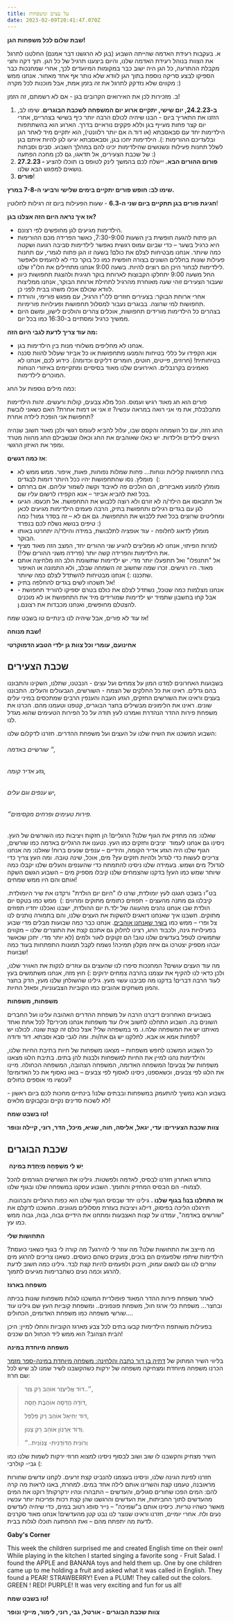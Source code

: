 ```yaml
---
title: על עצים ומשפחות
date: 2023-02-09T20:41:47.070Z
---
```

**שבת שלום לכל משפחות הגן!**

א. בעקבות רעידת האדמה שהייתה השבוע (בגן לא הרגשנו דבר אמנם) החלטנו לתרגל את הצוות בנוהל רעידת האדמה שלנו, והיום ביצענו תרגיל של כל הגן. תוך דקה וחצי מקבלת ההתרעה, כל הגן היה ישוב כבר במקומות המיועדים לכך, אחרי שמחנכות כבר הספיקו לבצע סריקה נוספת בתוך הגן לוודא שלא נותר אף אחד מאחור. אנחנו ממש מקווים שלא נזדקק לתרגל את זה בזמן אמת, אבל מוכנות לכל מקרה :)

ב. מזכירות לכן את האירואים הקרובים בגן - אם לא רשמתם, זה הזמן!

1. **ב-24.2.23, יום שישי, יתקיים ארוע יום המשפחה לשכבת הבוגרים**. שימו לב, הזזנו את התאריך ביום - הבנו שיהיה לכולם הרבה יותר כיף בשישי בצהריים, אחרי יום קצר פחות מעייף בגן וללא פקקים נוראיים בדרך. הארוע הוא בהשתתפות הילדימות יחד עם סבאסבתא (או דוד.ה אם יותר רלוונטי), הוא יתקיים מיד לאחר הגן ובלעדיכם ההורימות :). הילדימות יחכו בגן, וסבאסבתא יגיעו לגן להיות איתם בגן לשלל תחנות פעילות ונשנושים שהילדימות יכינו להם במהלך השבוע. סבים וסבתות של שכבת הצעירים, אל תדאגו, גם לכן מחכה הפתעה :)
2. **27.2.23 - פורום ההורים הבא.** יישלח לכם בהמשך לינק לטופס בו תוכלו להציע נושאים למפגש הבא שלנו.
3. **פורים**!

**שימו לב: חופש פורים יתקיים בימים שלישי ורביעי ה-7-8 במרץ.**

**חגיגת פורים בגן תתקיים ביום שני ה-6.3** - שעות הפעילות ביום זה רגילות לחלוטין!

**אז איך נראה היום הזה אצלנו בגן?**

* הילדימות מגיעים לגן מחופשים לפי רצונם.
* הגן פתוח להגעה חופשית בין השעות 7:30-9:00, כאשר הפרידה מכם ההורימות היא כרגיל בשער – כדי שביום עמוס רגשית נאפשר לילדימות סביבה רגועה ושקטה כמה שיותר. אנחנו מבטיחות לצלם את כולם! בשעה זו הגן פתוח לגמרי, עם תחנות פעילות שונות בחללים השונים בצורה חופשית כמו כל בוקר כדי לא להעמיס ולאפשר לילדימות לבחור היכן הם רוצים להיות. בשעה 9:00 אנחנו מתחילים את הלו"ז שלנו.
* החל משעה 9:00 יתחלקו הקבוצות לארוחת בוקר חגיגית ולהצגת תחפושות כיוון שעבור הצעירים זוהי שעה מאוחרת מהרגיל לתחילת ארוחת הבוקר, אנחנו ממליצות לוודא שכולם אכלו משהו בבית לפני כן.
* אחרי ארוחת הבוקר: בצעירים חוזרים ללו"ז הרגיל, עם מפגש פורימי, והורדת תחפושות למי שרוצה. בבוגרים נעבור למסלול תחפושות ופעילויות פורימיות.
* בצהרים כל הילדימות מורידים תחפושות, אוכלים צהרים והולכים לישון, ומשם היום ממשיך כרגיל ומסתיים ב-16:30 כמו בכל יום.

**מה עוד צריך לדעת לגבי היום הזה:**

* אנחנו לא מחליפים משלוחי מנות בין הילדימות בגן.
* אנא הקפידו על כללי בטיחות והמנעו מתחפושות או כל אביזר שעלול להוות סכנה בטיחותית! (חרוזים, פייטים, חוטים, חומרים דליקים וכדומה). כידוע לכם, אנחנו לא מאמינים בקרנבלים. האירועים שלנו מאוד בסיסיים ומתקיימים באיזורי הנוחות המוכרים לילדימות.

כמה מילים נוספות על החג:

פורים הוא חג מאוד רגיש ועמוס. הכל מלא צבעים, קולות ורעשים. זהות הילדימות מתבלבלת, את מי אני רואה במראה עכשיו? זו אני או דמות אחרת? האם כשאני לובשת תחפושת אני הופכת לילדה אחרת?

החג הזה, עם כל השמחה והקסם שבו, עלול להביא לעומס רגשי ולכן מאוד חשוב שנהיה רגישים לילדים ולילדות. יש כאלו שאוהבים את החג וכאלו שבשבילם החג מהווה מטרד ומפר את האיזון הרגשי.

**אז כמה דגשים**:

* בחרו תחפושות קלילות ונוחות... פחות שמלות נפוחות, פאות, איפור. ממש ממש לא מומלץ. נסו שהתחפושות יהיו ככל היותר דומות לבגדים  (:
* מומלץ להמנע מאביזרים, הם הולכים פה לאיבוד וקשה לשמור עליהם. אם בחרתם בכל זאת להביא אביזר – אנא הקפידו לרשום עליו שם.
* אל תתבאסו אם הילד/ה לא זורם ולא רוצה ללבוש את התחפושת. אל תכעסו. הגיעו לגן עם בגדים רגילים ותחפושת בתיק, הרבה פעמים הילדימות מגיעים לכאן ומחליטים שרוצים בכל זאת ללבוש את התחפושת. גם אם לא – זה בסדר גמור! כמה טיפים בנושא נשלח לכם בנפרד :)
* מומלץ לדאוג לחלופה - עוד אופציה לתלבושת, במידה והילד/ה יתחרטו באותו הבוקר.
* למרות הפיתוי, אנחנו לא ממליצים להגיע שני ההורים יחד, המצב הזה מאוד מציף את הילדימות והפרידה קשה יותר (פרידה משני ההורים שלי!).
* אל "תתנפלו" ואל תתפעלו יותר מדי. יש ילדימות שתשומת הלב הזו מלחיצה אותם מאוד. היו רגישים. זכרו שמה שחשוב זה השמחה שבלב, ולא התמונה או האיפור שתכננו :) אנחנו מבטיחות להשתדל לצלם כמה שיותר.
* אל תשכחו לשים בגדים להחלפה בתיק!
* אנחנו מצלמות כמה שנוכל, נשתדל לצלם את כולם בטרם יספיקו להוריד תחפושת - אבל קחו בחשבון שתמיד יש ילדימות שמורידים מיד את התחפושת או לא מוכנים להצטלם מחופשים, ואנחנו מכבדות את רצונם.ן.

אז עוד לא פורים, אבל שיהיה לנו בינתיים טו בשבט שמח!

**שבת מנוחה!**

**אחינועם, עומרי וכל צוות גן ילדי הטבע הדמוקרטי**

## **שכבת הצעירים**

בשבועות האחרונים למדנו המון על צמחים ועל עצים - הנבטנו, שתלנו, השקינו והתבוננו בהם גדלים. ראינו את כל החלקים של הצמח - השורשים, הגבעולים והעלים. התבוננו בעצים וראינו את השורשים החזקים, הגזע העבה והענפין הרבים שמתכסים במיני עלים שונים. ראינו את הלימונים מבשילים בחצר הבוגרים, קטפנו וטעמנו מהם. הכרנו את משפחת פירות ההדר הנהדרת ואמרנו לעץ תודה על כל הפירות הטעימים שהוא מגדל לנו.

השבוע המשכנו את השיח שלנו על העצים ועל משפחת ההדרים. חזרנו לדקלום שלנו:

###### ״ שורשיים באדמה,

###### גזע אדיר קומה,

###### יש ענפים וגם עלים,

###### פירות טעימים ופרחים מקסימים״.

שאלנו: מה מחזיק את הגוף שלנו? הרגליים! הן חזקות ויציבות כמו השורשים של העץ. ניסינו גם אנחנו לעמוד  יציבים וחזקים כמו העץ. נטענו את הרגליים באדמה כמו שורשים, הגוף שלנו היה הגזע אדיר הקומה, והידיים – ענפים שנעים ברוח! שאלנו: מה אנחנו צריכים לעשות כדי לגדול ולהיות חזקים עץ? מים, אוכל, שינה טובה. ומה העץ צריך כדי לגדול? מים ושמש. בעמידה שלנו ניסינו להתמתח כדי שהענפים והעלים שלנו יקבלו כמה שיותר שמש כמו העץ! בדקנו שהצמחים שלנו קיבלו מספיק מים – השבוע הגשם השקה אותם והם היו ממש שמחים!

בט״ו בשבט חגגנו לעץ יומולדת, שרנו לו "היום יום הולדת" ורקדנו את שיר היומולדת. קיבלנו גם מתנה מהעצים - תפוזים כתומים מתוקים ומרווים :)  ממש כמו בטקס יום הולדת שבו אנחנו נהנים מהעוגה של ילד.ת יום ההולדת, ישבנו ואכלנו יחדיו תפוזים מתוקים. חשבנו איך שאנחנו דואגים להשקות את העצים שלנו, והם בתמורה נותנים לנו צל ופרי – ממש כמו [בשיר שאנחנו אוהבים](https://www.youtube.com/watch?v=CbW58ratUQo). אנחנו כבר כמה שבועות מבלים מדי שבוע בפעילויות גינה, ולכבוד החג, רצינו לחלוק גם אתכם קצת את התוצרים שלנו – מקווים שתמשיכו לטפל בעדשים שלנו טוב! הם זקוקים לאור ולמים (לא יותר מדי. יתכן שכאשר יגבהו מספיק יצטרכו גם איזה מקלון תמיכה! נשמח לקבל תמונות התפתחות בעוד כמה שבועות!

מה עוד העצים עושים? המחנכות סיפרו לנו שהעצים גם עוזרים לנקות את האוויר שלנו, ולכן כדאי לנו להקיף את עצמנו בהרבה צמחים ירוקים :) חוץ מזה, אנחנו משתמשים בעץ לעוד הרבה דברים! בדקנו מה סביבנו עשוי מעץ. גילינו שהשולחן שלנו מעץ, הדק בחצר והמון משחקים אהובים כמו הקוביות הצבעוניות, ופאזל החיות.

**משפחות, משפחות**

בשבועיים האחרונים דיברנו הרבה על משפחת ההדרים האהובה עלינו ועל החברים השונים בה. השבוע התחלנו לחשוב אילו עוד משפחות אנחנו מכירים? לכל אחת ואחד מאיתנו יש את המשפחה שלה.ו. מי במשפחה שלי? אצל כולם זה קצת שונה. לכולנו יש לפחות אמא או אבא. לחלקנו יש גם אח/ות. ומה לגבי סבא וסבתא. דוד ודודה?

כל השבוע המשכנו לחפש משפחות – מצאנו משפחות של חיות בתיבת החיות שלנו, והילדימות נהנו למיין את החיות למשפחות ולבנות להן בתים. בתיבת הלגו מצאנו משפחות של צבעים! המשפחה האדומה, המשפחה הצהובה, המשפחה הכחולה. מיינו את הלגו לפי צבעים, וכשאספנו, ניסינו לאסוף לפי צבעים – בואו נאסוף את כל האדומים! עכשיו מי אוספים כחולים?

בשבוע הבא נמשיך להתעמק במשפחות ובבתים שלנו! בינתיים מחכות לכם ביום ראשון - לא לשכוח סדינים נקיים ובקבוקים מלאים!

**טו בשבט שמח!**

**צוות שכבת הצעירים: עדי, יגאל, אליסה, חוה, שגיא, מיכל, הדר, רוני, קיילה ונופר**

## **שכבת הבוגרים**

 **יֵשׁ לִי מִשְׁפָּחָה מְיֻחֶדֶת בְמִינָהּ**

בחודש האחרון חזרנו לבסיס, לאדמה ולפשטות. גילינו את השורשים הגורמים להכל לצמוח- הם הבסיס המחזיק והתומך. השבוע עסקנו במשפחה שלנו ובגוף שלנו. 

**אז התחלנו בנו! בגוף שלנו .** גילינו יחד שבסיס הגוף שלנו הוא כפות הרגליים והבהונות. תירגלנו הליכה בפיסוק, דילוג ויציבות בעזרת מסלולים מגוונים. המשכנו לדקלם את "שורשים באדמה", עמדנו על קצות האצבעות ומתחנו את הידיים גבוה, גבוה, גבוה ממש כמו עץ.

**התחושות שלי**

מה מייצב את התחושות שלנו? מה עוזר לי להירגע? מה קורה לי בגוף כשאני כועסת? הילדימות שיתפו שלפעמים הם בוכים, צועקים כשהם כועסים. כשאנו צריכים להרגע מים עוזרים לנו וגם לנשום עמוק, חיבוק ולפעמים להיות קצת לבד. גילינו כמה חשוב לדעת להרגע וכמה נעים כשחברימות מגיעים לתמוך. 

**משפחה בארגז**

לאחר משפחת פירות ההדר המאוד פופולרית המשכנו לגלות משפחות שונות בכיתה ובחצר… משפחת כלי ארגז חול, משפחת פונפונים.. ומשפחת קוביות העץ שם גילינו עוד שורשי משפחה כמו משפחת האדומים, הכחולים…. 

בפעילות משותפת הילדימות קבעו בתים לכל צבע מארגז הקוביות והחלו למיין: היכן הבית הצהוב? הוא ממש ליד הכחול הם שכנים! 

**משפחה מיוחדת במינה**

בליווי השיר המתוק של [דתיה בן דור כתבה והלחינה: משפחה מיוחדת במינה-ספר מזמר](https://youtu.be/PH5lD8FpVqM) הכרנו משפחה מיוחדת ומצחיקה משפחה של ירקות כשהקשבנו לשיר שמנו לב שיש לכל שם חרוז:

> ״..דּוֹד אֱלִיעֶזֶר אוֹהֵב רַק גֶּזֶר, 
>
> דּוֹדָה הֲדַסָּה אוֹהֶבֶת חָסָה, 
>
> דּוֹד יְחִיאֵל אוֹהֵב רַק פִּלְפֵּל, 
>
> וְדוֹד אַרְנוֹן אוֹהֵב רַק צְנוֹן.
>
> וְרוֹנִית הַדּוֹדָנִית- צְנוֹנִית..״ 

השיר מצחיק והקשבנו לו שוב ושוב לבסוף ניסינו למצוא חרוזי ירקות לשמות שלנו כמו גבי- קולרבי (:

חזרנו לפינת הגינה שלנו, וניסינו בעצמנו להנביט קצת זרעים. לקחנו עדשים שחורות מראובנה, טעמנו קצת והשרינו אותם לילה אחד במים. למחרת, באנו לראות מה קרה להם: המים הפכו שחורים סגולים, והעדשים – התבהרו ונהיו ירקרקות! רוקנו את המים מהעדשים לתוך החביתות, את העדשים והרגשנו שהן קצת רכות ופריכות יותר עכשיו מאשר כשהיו טריות. כיסינו אותם ב"שמיכה" – נייר סופג רטוב במים, כדי שיהיה לעדשים נעים ולח. אחרי יומיים, חזרנו וראינו שנוצר לנו נבט קטן מהעדשים! אנחנו מאוד סקרנים לדעת מה יתפתח מהם – ואת ההפתעה תוכלו לגלות בבית.

**Gaby's Corner**

This week the children surprised me and created English time on their own! While playing in the kitchen I started singing a favorite song - Fruit Salad. I found the APPLE and BANANA toys and held them up. One by one children came up to me holding a fruit and asked what it was called in English. They found a PEAR! STRAWBERRY! Even a PLUM! They called out the colors. GREEN ! RED! PURPLE! It was very exciting and fun for us all!

**טו בשבט שמח!**

**צוות שכבת הבוגרים - אורטל, גבי, רוני, לימור, מייקי ונופר**